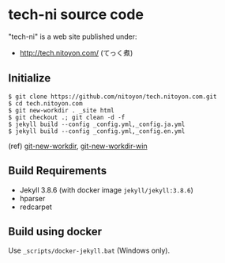 tech-ni source code
===================

"tech-ni" is a web site published under:

  - http://tech.nitoyon.com/ (てっく煮)


Initialize
----------

    $ git clone https://github.com/nitoyon/tech.nitoyon.com.git
    $ cd tech.nitoyon.com
    $ git new-workdir . _site html
    $ git checkout .; git clean -d -f
    $ jekyll build --config _config.yml,_config.ja.yml
    $ jekyll build --config _config.yml,_config.en.yml

(ref) [git-new-workdir](https://github.com/git/git/blob/master/contrib/workdir/git-new-workdir), [git-new-workdir-win](https://github.com/dansmith65/git/blob/master/contrib/workdir/git-new-workdir-win)


Build Requirements
------------------

* Jekyll 3.8.6 (with docker image `jekyll/jekyll:3.8.6`)
* hparser
* redcarpet


Build using docker
-------------------

Use `_scripts/docker-jekyll.bat` (Windows only).


